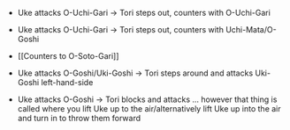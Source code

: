 * Uke attacks O-Uchi-Gari -> Tori steps out, counters with O-Uchi-Gari
* Uke attacks O-Uchi-Gari -> Tori steps out, counters with Uchi-Mata/O-Goshi

* [[Counters to O-Soto-Gari]] 

* Uke attacks O-Goshi/Uki-Goshi -> Tori steps around and attacks Uki-Goshi left-hand-side
* Uke attacks O-Goshi -> Tori blocks and attacks ... however that thing is called where you lift Uke up to the air/alternatively lift Uke up into the air and turn in to throw them forward